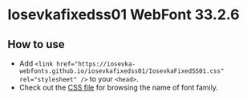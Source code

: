 # Iosevkafixedss01 WebFont 33.2.6

## How to use

- Add `<link href="https://iosevka-webfonts.github.io/iosevkafixedss01/IosevkaFixedSS01.css" rel="stylesheet" />` to your `<head>`.
- Check out the [CSS file](./IosevkaFixedSS01.css) for browsing the name of font family.
